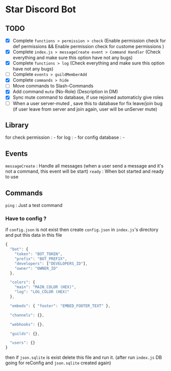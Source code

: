 # Star Discord Bot

## TODO

- [x] Complete `functions > permission > check` (Enable permission check for def permissions && Enable permission check for custome permissions )
- [x] Complete `index.js > messageCreate event > Command Handler` (Check everything and make sure this option have not any bugs)
- [x] Complete `functions > log` (Check everything and make sure this option have not any bugs)
- [ ] Complete `events > guildMemberAdd`
- [x] Complete `commands > hide`
- [ ] Move commands to Slash-Commands
- [x] Add command `mute` (No-Role) (Description in DM)
- [x] Sync mute command to database, if use rejoined automaticly give roles
- [ ] When a user server-muted , save this to database for fix leave/join bug (if user leave from server and join again, user will be unServer mute)

## Library

for check permission : -
for log : -
for config database : -

## Events

`messageCreate` : Handle all messages (when a user send a message and it's not a command, this event will be start)
`ready` : When bot started and ready to use

## Commands

`ping` : Just a test command

### Have to config ?

if `config.json` is not exist then create `config.json` in `index.js`'s directory and put this data in this file

```js
{
  "bot": {
    "token": "BOT_TOKEN",
    "prefix": "BOT_PREFIX",
    "developers": ["DEVELOPERS_ID"],
    "owner": "OWNER_ID"
  },

  "colors": {
    "main": "MAIN_COLOR (HEX)",
    "log": "LOG_COLOR (HEX)"
  },

  "embeds": { "footer": "EMBED_FOOTER_TEXT" },

  "channels": {},

  "webhooks": {},

  "guilds": {},

  "users": {}
}
```

then if `json.sqlite` is exist delete this file and run it. (after run `index.js` DB going for reConfig and `json.sqlite` created again)
